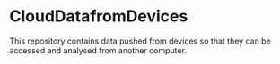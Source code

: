 # CloudDatafromDevices

This repository contains data pushed from devices so that they can be accessed and analysed from another computer.

